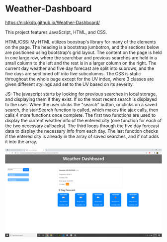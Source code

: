 # Weather-Dashboard

https://nickkdb.github.io/Weather-Dashboard/

This project features JavaScript, HTML, and CSS.

HTML/CSS: My HTML utilizes boostrap's library for many of the elements on the page. The heading is a bootstrap jumbotron, and the sections below are positioned using bootstrap's grid layout. The content on the page is held in one large row, where the searchbar and previous searches are held in a small column to the left and the rest is in a larger column on the right. The current day weather and five day forecast are split into subrows, and the five days are sectioned off into five subcolumns. The CSS is static throughout the whole page except for the UV index, where 3 classes are given different stylings and set to the UV based on its severity. 

JS: The javascript starts by looking for previous searches in local storage, and displaying them if they exist. If so the most recent search is displayed to the user. When the user clicks the "search" button, or clicks on a saved search, the startSearch function is called, which makes the ajax calls, then calls 4 more functions once complete. The first two functions are used to display the current weather info of the entered city (one function for each of the two necessary callbacks). The third loops through the five day forecast data to display the necessary info from each day. The last function checks if the entered city is already in the array of saved searches, and if not adds it into the array. 

<img src="screenshot.png" alt="screenshot">